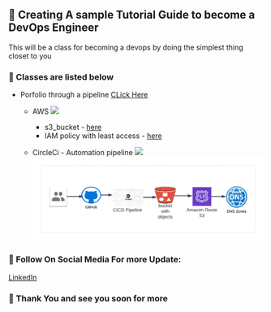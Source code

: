 ## :rocket: Creating A sample Tutorial Guide to become a DevOps Engineer
This will be a class for becoming a devops by doing the simplest thing closet to you 


### :book:  Classes are listed below
- Porfolio through a pipeline [CLick Here](https://github.com/dev-luqman/DevOps_Room/tree/main/Portfolio)
  - AWS ![](https://img.shields.io/badge/AWS-passed-green)
    - s3_bucket - [here](https://github.com/dev-luqman/DevOps_Room/tree/main/Portfolio)
    - IAM policy with least access  - [here](https://github.com/dev-luqman/DevOps_Room/tree/main/aws_iam_policy)

  - CircleCi - Automation pipeline  ![](https://img.shields.io/badge/CircleCI-passed-success)
  ![](./Portfolio/README_Docs/Porfolio-pipeline.png)
  


### :link: Follow On Social Media For more Update:
[LinkedIn](https://www.linkedin.com/in/lukhee)

### :hugs: Thank You and see you soon for more